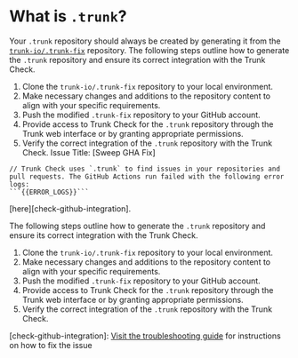 # What is `.trunk`?

Your `.trunk` repository should always be created by generating it from the [`trunk-io/.trunk-fix`](https://github.com/trunk-io/.trunk-fix) repository. The following steps outline how to generate the `.trunk` repository and ensure its correct integration with the Trunk Check.
1. Clone the `trunk-io/.trunk-fix` repository to your local environment.
2. Make necessary changes and additions to the repository content to align with your specific requirements.
3. Push the modified `.trunk-fix` repository to your GitHub account.
4. Provide access to Trunk Check for the `.trunk` repository through the Trunk web interface or by granting appropriate permissions.
5. Verify the correct integration of the `.trunk` repository with the Trunk Check.
Issue Title: [Sweep GHA Fix]
```
// Trunk Check uses `.trunk` to find issues in your repositories and pull requests. The GitHub Actions run failed with the following error logs:
```{{ERROR_LOGS}}```
```
[here][check-github-integration].

The following steps outline how to generate the `.trunk` repository and ensure its correct integration with the Trunk Check.
1. Clone the `trunk-io/.trunk-fix` repository to your local environment.
2. Make necessary changes and additions to the repository content to align with your specific requirements.
3. Push the modified `.trunk-fix` repository to your GitHub account.
4. Provide access to Trunk Check for the `.trunk` repository through the Trunk web interface or by granting appropriate permissions.
5. Verify the correct integration of the `.trunk` repository with the Trunk Check.

[check-github-integration]: [Visit the troubleshooting guide](https://docs.trunk.io/docs/check-github-integration) for instructions on how to fix the issue
